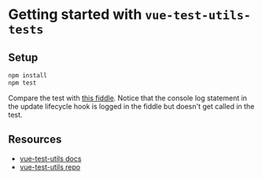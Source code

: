 # Getting started with `vue-test-utils-tests`

## Setup

``` bash
npm install
npm test
```

Compare the test with [this fiddle](https://jsfiddle.net/shortdiv/a27m4Lay/3/).
Notice that the console log statement in the update lifecycle hook is logged in
the fiddle but doesn't get called in the test.

## Resources

- [vue-test-utils docs](https://vue-test-utils.vuejs.org)
- [vue-test-utils repo](https://github.com/vuejs/vue-test-utils)

